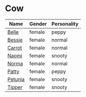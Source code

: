 # Cow

|Name|Gender|Personality|
|---|---|---|
|[Belle](./belle)|female|peppy|
|[Bessie](./bessie)|female|normal|
|[Carrot](./carrot)|female|normal|
|[Naomi](./naomi)|female|snooty|
|[Norma](./norma)|female|normal|
|[Patty](./patty)|female|peppy|
|[Petunia](./petunia)|female|snooty|
|[Tipper](./tipper)|female|snooty|
